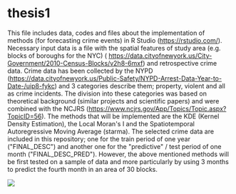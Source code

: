 # thesis1

This file includes data, codes and files about the implementation of methods (for forecasting crime events) in R Studio (https://rstudio.com/). 
Necessary input data is a file with the spatial features of study area (e.g. blocks of boroughs for the NYC) ( https://data.cityofnewyork.us/City-Government/2010-Census-Blocks/v2h8-6mxf) and retrospective crime data. Crime data has been collected by the NYPD (https://data.cityofnewyork.us/Public-Safety/NYPD-Arrest-Data-Year-to-Date-/uip8-fykc) and 3 categories describe them; property, violent and all as crime incidents. The division into these categories was based on theoretical background (similar projects and scientific papers) and were combined with the NCJRS (https://www.ncjrs.gov/App/Topics/Topic.aspx?TopicID=56). 
The methods that will be implemented are the KDE (Kernel Density Estimation), the Local Moran's I and the Spatiotemporal Autoregressive Moving Average (starma).
The selected crime data are included in this repository; one for the train period of one year ("FINAL_DESC") and another one for the "predictive" / test period of one month ("FINAL_DESC_PRED"). However, the above mentioned methods will be first tested on a sample of data and more particularly by using 3 months to predict the fourth month in an area of 30 blocks.

![](https://github.com/alkiviadisrentzelos/thesis1/commit/524c1dd82ebe4174fd51c76e6d4718f376d7acf7#commitcomment-37096114)
